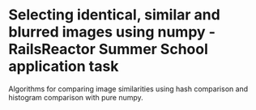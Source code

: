 # Selecting identical, similar and blurred images using numpy -  RailsReactor Summer School application task
Algorithms for comparing image similarities using hash comparison and histogram comparison with pure numpy. 
